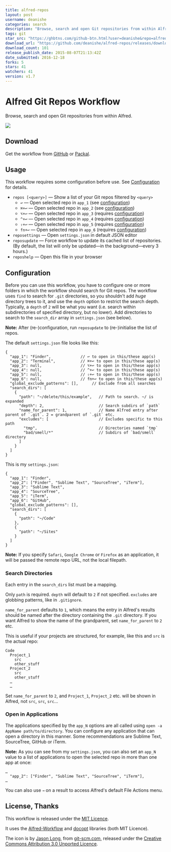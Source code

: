 ```yaml
---
title: alfred-repos
layout: post
username: deanishe
categories: search
description: "Browse, search and open Git repositories from within Alfred."
tags: git
star_src: "https://ghbtns.com/github-btn.html?user=deanishe&repo=alfred-repos&type=star&count=true"
download_url: "https://github.com/deanishe/alfred-repos/releases/download/v1.7/Git_Repos-1.7.alfredworkflow"
download_count: 101
release_publish_date: 2015-08-07T21:13:42Z
date_submitted: 2016-12-18
forks: 5
stars: 41
watchers: 41
version: v1.7
---
```

# Alfred Git Repos Workflow #

Browse, search and open Git repositories from within Alfred.

![](https://raw.githubusercontent.com/deanishe/alfred-repos/master/demo.gif "")

## Download ##

Get the workflow from [GitHub](https://github.com/deanishe/alfred-repos/releases/latest) or [Packal](http://www.packal.org/workflow/git-repos).

## Usage ##

This workflow requires some configuration before use. See [Configuration](#configuration) for details.

- `repos [<query>]` — Show a list of your Git repos filtered by `<query>`
	+ `↩` — Open selected repo in `app_1` (see [configuration](#configuration))
	+ `⌘+↩` — Open selected repo in `app_2` (see [configuration](#configuration))
	+ `⌥+↩` — Open selected repo in `app_3` (requires [configuration](#configuration))
	+ `^+↩` — Open selected repo in `app_4` (requires [configuration](#configuration))
	+ `⇧+↩` — Open selected repo in `app_5` (requires [configuration](#configuration))
	+ `fn+↩` — Open selected repo in `app_6` (requires [configuration](#configuration))
- `reposettings` — Open `settings.json` in default JSON editor
- `reposupdate` — Force workflow to update its cached list of repositories. (By default, the list will only be updated—in the background—every 3 hours.)
- `reposhelp` — Open this file in your browser

## Configuration ##

Before you can use this workflow, you have to configure one or more folders in which the workflow should search for Git repos. The workflow uses `find` to search for `.git` directories, so you shouldn't add *huge* directory trees to it, and use the `depth` option to restrict the search depth. Typically, a `depth` of `2` will be what you want (i.e. search within subdirectories of specified directory, but no lower). Add directories to search to the `search_dir` array in `settings.json` (see below).

**Note:** After (re-)configuration, run `reposupdate` to (re-)initialise the list of repos.

The default `settings.json` file looks like this:

```
{
  "app_1": "Finder",             // ↩ to open in this/these app(s)
  "app_2": "Terminal",           // ⌘+↩ to open in this/these app(s)
  "app_3": null,                 // ⌥+↩ to open in this/these app(s)
  "app_4": null,                 // ^+↩ to open in this/these app(s)
  "app_5": null,                 // ⇧+↩ to open in this/these app(s)
  "app_6": null,                 // fn+↩ to open in this/these app(s)
  "global_exclude_patterns": [],      // Exclude from all searches
  "search_dirs": [
    {
      "path": "~/delete/this/example",   // Path to search. ~/ is expanded
      "depth": 2,                        // Search subdirs of `path`
      "name_for_parent": 1,              // Name Alfred entry after parent of `.git`. 2 = grandparent of `.git` etc.
      "excludes": [                      // Excludes specific to this path
        "tmp",                           // Directories named `tmp`
        "bad/smell/*"                    // Subdirs of `bad/smell` directory
      ]
    }
  ]
}
```

This is my `settings.json`:

```
{
  "app_1": "Finder",
  "app_2": ["Finder", "Sublime Text", "SourceTree", "iTerm"],
  "app_3": "Sublime Text",
  "app_4": "SourceTree",
  "app_5": "iTerm",
  "app_6": "GitHub",
  "global_exclude_patterns": [],
  "search_dirs": [
    {
      "path": "~/Code"
    },
    {
      "path": "~/Sites"
    }
  ]
}
```

**Note:** If you specify `Safari`, `Google Chrome` or `Firefox` as an application, it will be passed the remote repo URL, not the local filepath.

### Search Directories ###

Each entry in the `search_dirs` list must be a mapping.

Only `path` is required. `depth` will default to `2` if not specified. `excludes` are globbing patterns, like in `.gitignore`.

`name_for_parent` defaults to `1`, which means the entry in Alfred's results should be named after the directory containing the `.git` directory. If you want Alfred to show the name of the grandparent, set `name_for_parent` to `2` etc.

This is useful if your projects are structured, for example, like this and `src` is the actual repo:

```
Code
  Project_1
    src
    other_stuff
  Project_2
    src
    other_stuff
  …
  …
```

Set `name_for_parent` to `2`, and `Project_1`, `Project_2` etc. will be shown in Alfred, not `src`, `src`, `src`…

### Open in Applications ###

The applications specified by the `app_N` options are all called using `open -a AppName path/to/directory`. You can configure any application that can open a directory in this manner. Some recommendations are Sublime Text, SourceTree, GitHub or iTerm.

**Note:** As you can see from my `settings.json`, you can also set an `app_N` value to a list of applications to open the selected repo in more than one app at once:

```
…
  "app_2": ["Finder", "Sublime Text", "SourceTree", "iTerm"],
…
```

You can also use `→` on a result to access Alfred's default File Actions menu.

## License, Thanks ##

This workflow is released under the [MIT Licence](http://opensource.org/licenses/MIT).

It uses the [Alfred-Workflow](https://github.com/deanishe/alfred-workflow) and [docopt](http://docopt.org/) libraries (both MIT Licence).

The icon is by [Jason Long](http://twitter.com/jasonlong), from [git-scm.com](http://git-scm.com/downloads/logos), released under the [Creative Commons Attribution 3.0 Unported Licence](http://creativecommons.org/licenses/by/3.0/).